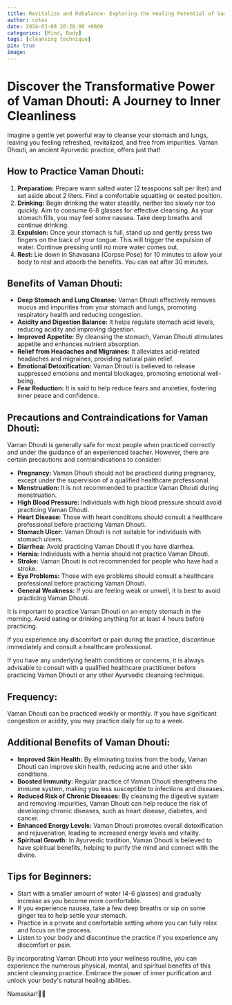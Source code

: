 ```yaml
---
title: Revitalize and Rebalance- Exploring the Healing Potential of Vaman Dhouti 
author: cotes
date: 2024-03-08 20:28:00 +0800
categories: [Mind, Body]
tags: [cleansing technique] 
pin: true
image: 
---
```


# Discover the Transformative Power of Vaman Dhouti: A Journey to Inner Cleanliness

Imagine a gentle yet powerful way to cleanse your stomach and lungs, leaving you feeling refreshed, revitalized, and free from impurities. Vaman Dhouti, an ancient Ayurvedic practice, offers just that!

## How to Practice Vaman Dhouti:

1. **Preparation:** Prepare warm salted water (2 teaspoons salt per liter) and set aside about 2 liters. Find a comfortable squatting or seated position.
2. **Drinking:** Begin drinking the water steadily, neither too slowly nor too quickly. Aim to consume 6-8 glasses for effective cleansing. As your stomach fills, you may feel some nausea. Take deep breaths and continue drinking.
3. **Expulsion:** Once your stomach is full, stand up and gently press two fingers on the back of your tongue. This will trigger the expulsion of water. Continue pressing until no more water comes out.
4. **Rest:** Lie down in Shavasana (Corpse Pose) for 10 minutes to allow your body to rest and absorb the benefits. You can eat after 30 minutes.

## Benefits of Vaman Dhouti:

- **Deep Stomach and Lung Cleanse:** Vaman Dhouti effectively removes mucus and impurities from your stomach and lungs, promoting respiratory health and reducing congestion.
- **Acidity and Digestion Balance:** It helps regulate stomach acid levels, reducing acidity and improving digestion.
- **Improved Appetite:** By cleansing the stomach, Vaman Dhouti stimulates appetite and enhances nutrient absorption.
- **Relief from Headaches and Migraines:** It alleviates acid-related headaches and migraines, providing natural pain relief.
- **Emotional Detoxification:** Vaman Dhouti is believed to release suppressed emotions and mental blockages, promoting emotional well-being.
- **Fear Reduction:** It is said to help reduce fears and anxieties, fostering inner peace and confidence.

## Precautions and Contraindications for Vaman Dhouti:

Vaman Dhouti is generally safe for most people when practiced correctly and under the guidance of an experienced teacher. However, there are certain precautions and contraindications to consider:

- **Pregnancy:** Vaman Dhouti should not be practiced during pregnancy, except under the supervision of a qualified healthcare professional.
- **Menstruation:** It is not recommended to practice Vaman Dhouti during menstruation.
- **High Blood Pressure:** Individuals with high blood pressure should avoid practicing Vaman Dhouti.
- **Heart Disease:** Those with heart conditions should consult a healthcare professional before practicing Vaman Dhouti.
- **Stomach Ulcer:** Vaman Dhouti is not suitable for individuals with stomach ulcers.
- **Diarrhea:** Avoid practicing Vaman Dhouti if you have diarrhea.
- **Hernia:** Individuals with a hernia should not practice Vaman Dhouti.
- **Stroke:** Vaman Dhouti is not recommended for people who have had a stroke.
- **Eye Problems:** Those with eye problems should consult a healthcare professional before practicing Vaman Dhouti.
- **General Weakness:** If you are feeling weak or unwell, it is best to avoid practicing Vaman Dhouti.

It is important to practice Vaman Dhouti on an empty stomach in the morning. Avoid eating or drinking anything for at least 4 hours before practicing.

If you experience any discomfort or pain during the practice, discontinue immediately and consult a healthcare professional.

If you have any underlying health conditions or concerns, it is always advisable to consult with a qualified healthcare practitioner before practicing Vaman Dhouti or any other Ayurvedic cleansing technique.

## Frequency:

Vaman Dhouti can be practiced weekly or monthly. If you have significant congestion or acidity, you may practice daily for up to a week.

## Additional Benefits of Vaman Dhouti:

- **Improved Skin Health:** By eliminating toxins from the body, Vaman Dhouti can improve skin health, reducing acne and other skin conditions.
- **Boosted Immunity:** Regular practice of Vaman Dhouti strengthens the immune system, making you less susceptible to infections and diseases.
- **Reduced Risk of Chronic Diseases:** By cleansing the digestive system and removing impurities, Vaman Dhouti can help reduce the risk of developing chronic diseases, such as heart disease, diabetes, and cancer.
- **Enhanced Energy Levels:** Vaman Dhouti promotes overall detoxification and rejuvenation, leading to increased energy levels and vitality.
- **Spiritual Growth:** In Ayurvedic tradition, Vaman Dhouti is believed to have spiritual benefits, helping to purify the mind and connect with the divine.

## Tips for Beginners:

- Start with a smaller amount of water (4-6 glasses) and gradually increase as you become more comfortable.
- If you experience nausea, take a few deep breaths or sip on some ginger tea to help settle your stomach.
- Practice in a private and comfortable setting where you can fully relax and focus on the process.
- Listen to your body and discontinue the practice if you experience any discomfort or pain.

By incorporating Vaman Dhouti into your wellness routine, you can experience the numerous physical, mental, and spiritual benefits of this ancient cleansing practice. Embrace the power of inner purification and unlock your body's natural healing abilities.

Namaskar!🙏✨